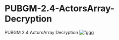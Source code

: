 # PUBGM-2.4-ActorsArray-Decryption
PUBGM 2.4 ActorsArray Decryption
![fggg](https://user-images.githubusercontent.com/69715395/211194079-f9a48a87-3df0-4e1f-8f6f-57713d82a0b5.PNG)
